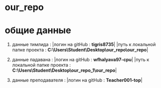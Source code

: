 # our_repo
# общие данные 

1. данные тимлида : 
|логин на gitHub : **tigris8735**|
|путь к локальной папке проекта : **C:\Users\Student\Desktop\our_repo\our_repo**|

2. данные падавана : 
|логин на gitHub : **wfhalyava97-cpu**|
|путь к локальной папке проекта : **C:\Users\Student\Desktop\our_repo_1\our_repo**|

3. данные преподавателя : 
|логин на gitHub : **Teacher001-top**|

